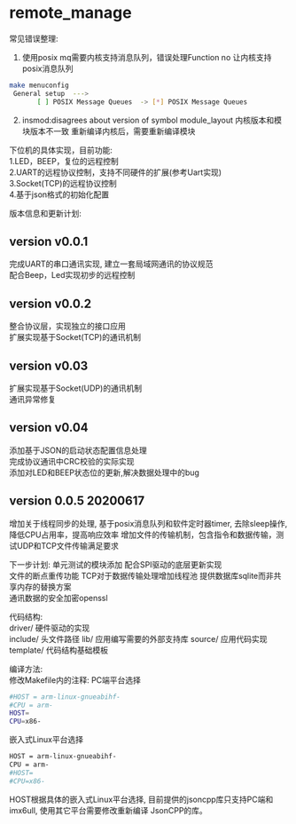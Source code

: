 # remote_manage

常见错误整理:
1. 使用posix mq需要内核支持消息队列，错误处理Function no 
让内核支持posix消息队列
```bash
make menuconfig
 General setup  --->
       [ ] POSIX Message Queues  -> [*] POSIX Message Queues 
```
2. insmod:disagrees about version of symbol module_layout
内核版本和模块版本不一致
重新编译内核后，需要重新编译模块

下位机的具体实现，目前功能:  
1.LED，BEEP，复位的远程控制  
2.UART的远程协议控制，支持不同硬件的扩展(参考Uart实现)  
3.Socket(TCP)的远程协议控制  
4.基于json格式的初始化配置  

版本信息和更新计划:  
## version v0.0.1  
完成UART的串口通讯实现, 建立一套局域网通讯的协议规范  
配合Beep，Led实现初步的远程控制  

## version v0.0.2  
整合协议层，实现独立的接口应用  
扩展实现基于Socket(TCP)的通讯机制  

## version v0.03  
扩展实现基于Socket(UDP)的通讯机制  
通讯异常修复  

## version v0.04  
添加基于JSON的启动状态配置信息处理  
完成协议通讯中CRC校验的实际实现  
添加对LED和BEEP状态位的更新,解决数据处理中的bug  

## version 0.0.5 20200617
增加关于线程同步的处理, 基于posix消息队列和软件定时器timer, 去除sleep操作,
降低CPU占用率，提高响应效率
增加文件的传输机制，包含指令和数据传输，测试UDP和TCP文件传输满足要求

下一步计划:
单元测试的模块添加
配合SPI驱动的底层更新实现    
文件的断点重传功能
TCP对于数据传输处理增加线程池
提供数据库sqlite而非共享内存的替换方案  
通讯数据的安全加密openssl 

代码结构:  
driver/     硬件驱动的实现  
include/    头文件路径
lib/        应用编写需要的外部支持库
source/     应用代码实现
template/   代码结构基础模板  

编译方法:  
修改Makefile内的注释:
PC端平台选择    
```bash
#HOST = arm-linux-gnueabihf-
#CPU = arm-
HOST=
CPU=x86-
```
嵌入式Linux平台选择
```bash
HOST = arm-linux-gnueabihf-
CPU = arm-
#HOST=
#CPU=x86-
```
HOST根据具体的嵌入式Linux平台选择, 目前提供的jsoncpp库只支持PC端和imx6ull, 使用其它平台需要修改重新编译   JsonCPP的库。  